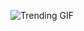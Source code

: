 ![Trending GIF](https://media0.giphy.com/media/v1.Y2lkPThiYjIxNzcyZjFvaGRqcXRlZnpzYXE2MnZjbHdneWx1emtuN2s4NjY2eDBuNGVpayZlcD12MV9naWZzX3NlYXJjaCZjdD1n/2jMtpIi8mhE8ctiMtK/giphy.gif)
